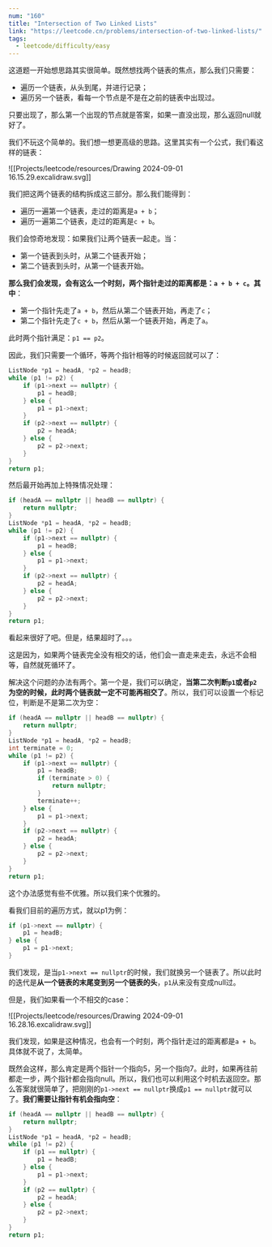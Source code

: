 ```yaml
---
num: "160"
title: "Intersection of Two Linked Lists"
link: "https://leetcode.cn/problems/intersection-of-two-linked-lists/"
tags:
  - leetcode/difficulty/easy
---
```

这道题一开始想思路其实很简单。既然想找两个链表的焦点，那么我们只需要：

- 遍历一个链表，从头到尾，并进行记录；
- 遍历另一个链表，看每一个节点是不是在之前的链表中出现过。

只要出现了，那么第一个出现的节点就是答案，如果一直没出现，那么返回null就好了。

我们不玩这个简单的。我们想一想更高级的思路。这里其实有一个公式，我们看这样的链表：

![[Projects/leetcode/resources/Drawing 2024-09-01 16.15.29.excalidraw.svg]]

我们把这两个链表的结构拆成这三部分。那么我们能得到：

- 遍历一遍第一个链表，走过的距离是`a + b`；
- 遍历一遍第二个链表，走过的距离是`c + b`。

我们会惊奇地发现：如果我们让两个链表一起走。当：

- 第一个链表到头时，从第二个链表开始；
- 第二个链表到头时，从第一个链表开始。

**那么我们会发现，会有这么一个时刻，两个指针走过的距离都是：`a + b + c`。其中**：

- 第一个指针先走了`a + b`，然后从第二个链表开始，再走了`c`；
- 第二个指针先走了`c + b`，然后从第一个链表开始，再走了`a`。

此时两个指针满足：`p1 == p2`。

因此，我们只需要一个循环，等两个指针相等的时候返回就可以了：

```cpp
ListNode *p1 = headA, *p2 = headB;
while (p1 != p2) {
	if (p1->next == nullptr) {
		p1 = headB;
	} else {
		p1 = p1->next;
	}
	if (p2->next == nullptr) {
		p2 = headA;
	} else {
		p2 = p2->next;
	}
}
return p1;
```

然后最开始再加上特殊情况处理：

```cpp
if (headA == nullptr || headB == nullptr) {
	return nullptr;
}
ListNode *p1 = headA, *p2 = headB;
while (p1 != p2) {
	if (p1->next == nullptr) {
		p1 = headB;
	} else {
		p1 = p1->next;
	}
	if (p2->next == nullptr) {
		p2 = headA;
	} else {
		p2 = p2->next;
	}
}
return p1;
```

看起来很好了吧。但是，结果超时了。。。

这是因为，如果两个链表完全没有相交的话，他们会一直走来走去，永远不会相等，自然就死循环了。

解决这个问题的办法有两个。第一个是，我们可以确定，**当第二次判断`p1`或者`p2`为空的时候，此时两个链表就一定不可能再相交了**。所以，我们可以设置一个标记位，判断是不是第二次为空：

```cpp
if (headA == nullptr || headB == nullptr) {
	return nullptr;
}
ListNode *p1 = headA, *p2 = headB;
int terminate = 0;
while (p1 != p2) {
	if (p1->next == nullptr) {
		p1 = headB;
		if (terminate > 0) {
			return nullptr;
		}
		terminate++;
	} else {
		p1 = p1->next;
	}
	if (p2->next == nullptr) {
		p2 = headA;
	} else {
		p2 = p2->next;
	}
}
return p1;
```

这个办法感觉有些不优雅。所以我们来个优雅的。

看我们目前的遍历方式，就以p1为例：

```cpp
if (p1->next == nullptr) {
	p1 = headB;
} else {
	p1 = p1->next;
}
```

我们发现，是当`p1->next == nullptr`的时候，我们就换另一个链表了。所以此时的迭代是**从一个链表的末尾变到另一个链表的头**，`p1`从来没有变成null过。

但是，我们如果看一个不相交的case：

![[Projects/leetcode/resources/Drawing 2024-09-01 16.28.16.excalidraw.svg]]

我们发现，如果是这种情况，也会有一个时刻，两个指针走过的距离都是`a + b`。具体就不说了，太简单。

既然会这样，那么肯定是两个指针一个指向5，另一个指向7。此时，如果再往前都走一步，两个指针都会指向null。所以，我们也可以利用这个时机去返回空。那么答案就很简单了，把刚刚的`p1->next == nullptr`换成`p1 == nullptr`就可以了。**我们需要让指针有机会指向空**：

```cpp
if (headA == nullptr || headB == nullptr) {  
    return nullptr;  
}  
ListNode *p1 = headA, *p2 = headB;  
while (p1 != p2) {  
    if (p1 == nullptr) {  
        p1 = headB;  
    } else {  
        p1 = p1->next;  
    }  
    if (p2 == nullptr) {  
        p2 = headA;  
    } else {  
        p2 = p2->next;  
    }  
}  
return p1;
```
